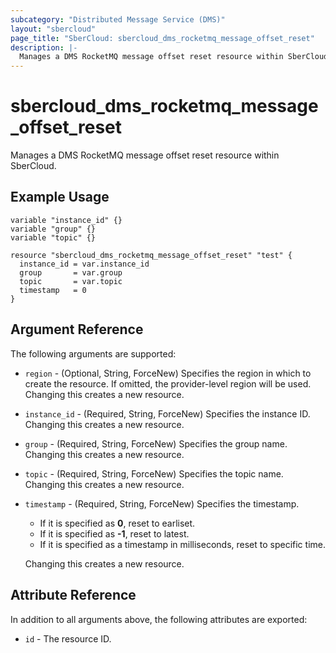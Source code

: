 ```yaml
---
subcategory: "Distributed Message Service (DMS)"
layout: "sbercloud"
page_title: "SberCloud: sbercloud_dms_rocketmq_message_offset_reset"
description: |-
  Manages a DMS RocketMQ message offset reset resource within SberCloud.
---
```


# sbercloud_dms_rocketmq_message_offset_reset

Manages a DMS RocketMQ message offset reset resource within SberCloud.

## Example Usage

```hcl
variable "instance_id" {}
variable "group" {}
variable "topic" {}

resource "sbercloud_dms_rocketmq_message_offset_reset" "test" {
  instance_id = var.instance_id
  group       = var.group
  topic       = var.topic
  timestamp   = 0
}
```

## Argument Reference

The following arguments are supported:

* `region` - (Optional, String, ForceNew) Specifies the region in which to create the resource.
  If omitted, the provider-level region will be used.
  Changing this creates a new resource.

* `instance_id` - (Required, String, ForceNew) Specifies the instance ID.
  Changing this creates a new resource.

* `group` - (Required, String, ForceNew) Specifies the group name.
  Changing this creates a new resource.

* `topic` - (Required, String, ForceNew) Specifies the topic name.
  Changing this creates a new resource.

* `timestamp` - (Required, String, ForceNew) Specifies the timestamp.
  + If it is specified as **0**, reset to earliset.
  + If it is specified as **-1**, reset to latest.
  + If it is specified as a timestamp in milliseconds, reset to specific time.

  Changing this creates a new resource.

## Attribute Reference

In addition to all arguments above, the following attributes are exported:

* `id` - The resource ID.
